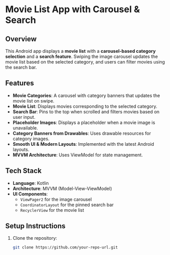 # Movie List App with Carousel & Search  

## Overview  
This Android app displays a **movie list** with a **carousel-based category selection** and a **search feature**. Swiping the image carousel updates the movie list based on the selected category, and users can filter movies using the search bar.  

## Features  
- **Movie Categories**: A carousel with category banners that updates the movie list on swipe.  
- **Movie List**: Displays movies corresponding to the selected category.  
- **Search Bar**: Pins to the top when scrolled and filters movies based on user input.  
- **Placeholder Images**: Displays a placeholder when a movie image is unavailable.  
- **Category Banners from Drawables**: Uses drawable resources for category images.  
- **Smooth UI & Modern Layouts**: Implemented with the latest Android layouts.  
- **MVVM Architecture**: Uses ViewModel for state management.  

## Tech Stack  
- **Language**: Kotlin  
- **Architecture**: MVVM (Model-View-ViewModel)  
- **UI Components**:  
  - `ViewPager2` for the image carousel  
  - `CoordinatorLayout` for the pinned search bar  
  - `RecyclerView` for the movie list  

## Setup Instructions  
1. Clone the repository:  
   ```bash
   git clone https://github.com/your-repo-url.git
